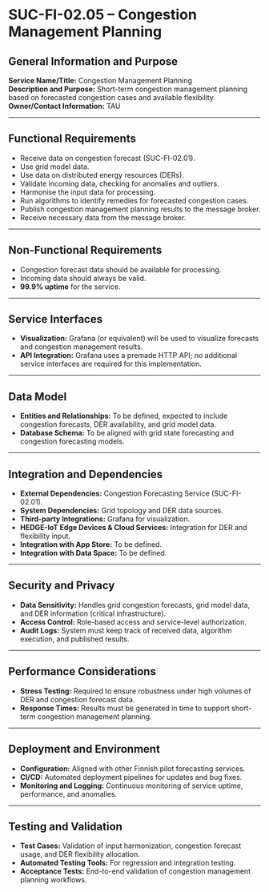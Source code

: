 # SUC-FI-02.05 – Congestion Management Planning

## General Information and Purpose

**Service Name/Title:** Congestion Management Planning  
**Description and Purpose:** Short-term congestion management planning based on forecasted congestion cases and available flexibility.  
**Owner/Contact Information:** TAU  

---

## Functional Requirements

- Receive data on congestion forecast (SUC-FI-02.01).  
- Use grid model data.  
- Use data on distributed energy resources (DERs).  
- Validate incoming data, checking for anomalies and outliers.  
- Harmonise the input data for processing.  
- Run algorithms to identify remedies for forecasted congestion cases.  
- Publish congestion management planning results to the message broker.  
- Receive necessary data from the message broker.  

---

## Non-Functional Requirements

- Congestion forecast data should be available for processing.  
- Incoming data should always be valid.  
- **99.9% uptime** for the service.  

---

## Service Interfaces

- **Visualization:** Grafana (or equivalent) will be used to visualize forecasts and congestion management results.  
- **API Integration:** Grafana uses a premade HTTP API; no additional service interfaces are required for this implementation.  

---

## Data Model

- **Entities and Relationships:** To be defined, expected to include congestion forecasts, DER availability, and grid model data.  
- **Database Schema:** To be aligned with grid state forecasting and congestion forecasting models.  

---

## Integration and Dependencies

- **External Dependencies:** Congestion Forecasting Service (SUC-FI-02.01).  
- **System Dependencies:** Grid topology and DER data sources.  
- **Third-party Integrations:** Grafana for visualization.  
- **HEDGE-IoT Edge Devices & Cloud Services:** Integration for DER and flexibility input.  
- **Integration with App Store:** To be defined.  
- **Integration with Data Space:** To be defined.  

---

## Security and Privacy

- **Data Sensitivity:** Handles grid congestion forecasts, grid model data, and DER information (critical infrastructure).  
- **Access Control:** Role-based access and service-level authorization.  
- **Audit Logs:** System must keep track of received data, algorithm execution, and published results.  

---

## Performance Considerations

- **Stress Testing:** Required to ensure robustness under high volumes of DER and congestion forecast data.  
- **Response Times:** Results must be generated in time to support short-term congestion management planning.  

---

## Deployment and Environment

- **Configuration:** Aligned with other Finnish pilot forecasting services.  
- **CI/CD:** Automated deployment pipelines for updates and bug fixes.  
- **Monitoring and Logging:** Continuous monitoring of service uptime, performance, and anomalies.  

---

## Testing and Validation

- **Test Cases:** Validation of input harmonization, congestion forecast usage, and DER flexibility allocation.  
- **Automated Testing Tools:** For regression and integration testing.  
- **Acceptance Tests:** End-to-end validation of congestion management planning workflows.  
